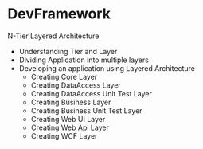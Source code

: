 # DevFramework
N-Tier Layered Architecture
- Understanding Tier and Layer
- Dividing Application into multiple layers
- Developing an application using Layered Architecture
  - Creating Core Layer
  - Creating DataAccess Layer
  - Creating DataAccess Unit Test Layer
  - Creating Business Layer
  - Creating Business Unit Test Layer
  - Creating Web UI Layer
  - Creating Web Api Layer
  - Creating WCF Layer
